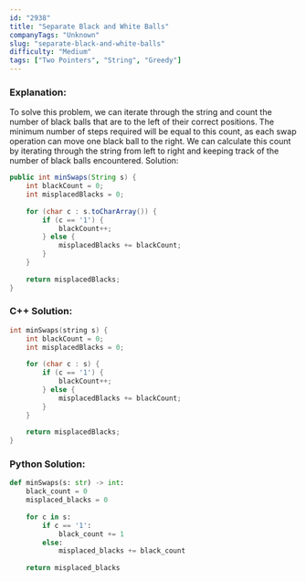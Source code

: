 ```yaml
---
id: "2938"
title: "Separate Black and White Balls"
companyTags: "Unknown"
slug: "separate-black-and-white-balls"
difficulty: "Medium"
tags: ["Two Pointers", "String", "Greedy"]
---
```


### Explanation:
To solve this problem, we can iterate through the string and count the number of black balls that are to the left of their correct positions. The minimum number of steps required will be equal to this count, as each swap operation can move one black ball to the right. We can calculate this count by iterating through the string from left to right and keeping track of the number of black balls encountered.
 Solution:
```java
public int minSwaps(String s) {
    int blackCount = 0;
    int misplacedBlacks = 0;
    
    for (char c : s.toCharArray()) {
        if (c == '1') {
            blackCount++;
        } else {
            misplacedBlacks += blackCount;
        }
    }
    
    return misplacedBlacks;
}
```

### C++ Solution:
```cpp
int minSwaps(string s) {
    int blackCount = 0;
    int misplacedBlacks = 0;
    
    for (char c : s) {
        if (c == '1') {
            blackCount++;
        } else {
            misplacedBlacks += blackCount;
        }
    }
    
    return misplacedBlacks;
}
```

### Python Solution:
```python
def minSwaps(s: str) -> int:
    black_count = 0
    misplaced_blacks = 0
    
    for c in s:
        if c == '1':
            black_count += 1
        else:
            misplaced_blacks += black_count
    
    return misplaced_blacks
```